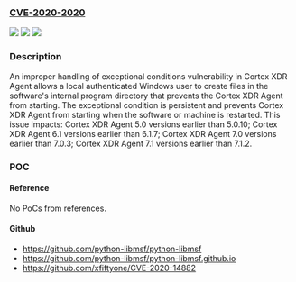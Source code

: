 ### [CVE-2020-2020](https://cve.mitre.org/cgi-bin/cvename.cgi?name=CVE-2020-2020)
![](https://img.shields.io/static/v1?label=Product&message=Cortex%20XDR%20Agent&color=blue)
![](https://img.shields.io/static/v1?label=Version&message=7.0%3C%207.0.3%20&color=brighgreen)
![](https://img.shields.io/static/v1?label=Vulnerability&message=CWE-755%20Improper%20Handling%20of%20Exceptional%20Conditions&color=brighgreen)

### Description

An improper handling of exceptional conditions vulnerability in Cortex XDR Agent allows a local authenticated Windows user to create files in the software's internal program directory that prevents the Cortex XDR Agent from starting. The exceptional condition is persistent and prevents Cortex XDR Agent from starting when the software or machine is restarted. This issue impacts: Cortex XDR Agent 5.0 versions earlier than 5.0.10; Cortex XDR Agent 6.1 versions earlier than 6.1.7; Cortex XDR Agent 7.0 versions earlier than 7.0.3; Cortex XDR Agent 7.1 versions earlier than 7.1.2.

### POC

#### Reference
No PoCs from references.

#### Github
- https://github.com/python-libmsf/python-libmsf
- https://github.com/python-libmsf/python-libmsf.github.io
- https://github.com/xfiftyone/CVE-2020-14882

